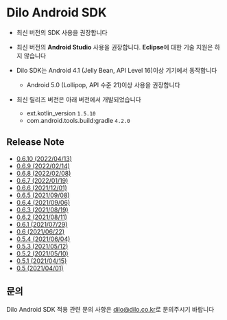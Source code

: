 # Dilo Android SDK

* 최신 버전의 SDK 사용을 권장합니다


* 최신 버전의 **Android Studio** 사용을 권장합니다. **Eclipse**에 대한 기술 지원은 하지 않습니다


* Dilo SDK는 Android 4.1 (Jelly Bean, API Level 16)이상 기기에서 동작합니다
    - Android 5.0 (Lollipop, API 수준 21)이상 사용을 권장합니다
    

* 최신 릴리즈 버전은 아래 버전에서 개발되었습니다
    - ext.kotlin_version `1.5.10`
    - com.android.tools.build:gradle `4.2.0`

## Release Note

* [0.6.10 (2022/04/13)](https://dilogithub.github.io/android/0.6.10.html)
* [0.6.9 (2022/02/14)](https://dilogithub.github.io/android/0.6.9.html)
* [0.6.8 (2022/02/08)](https://dilogithub.github.io/android/0.6.8.html)
* [0.6.7 (2022/01/19)](https://dilogithub.github.io/android/0.6.7.html)
* [0.6.6 (2021/12/01)](https://dilogithub.github.io/android/0.6.6.html)
* [0.6.5 (2021/09/08)](https://github.com/dilogithub/android-sdk/blob/0.6.5/sample-app/README.md)
* [0.6.4 (2021/09/06)](https://github.com/dilogithub/android-sdk/blob/0.6.4/sample-app/README.md)
* [0.6.3 (2021/08/19)](https://github.com/dilogithub/android-sdk/blob/0.6.3/sample-app/README.md)
* [0.6.2 (2021/08/11)](https://github.com/dilogithub/android-sdk/blob/0.6.2/sample-app/README.md)
* [0.6.1 (2021/07/29)](https://github.com/dilogithub/android-sdk/blob/0.6.1/sample-app/README.md)
* [0.6 (2021/06/22)](https://github.com/dilogithub/android-sdk/blob/0.6/sample-app/README.md)
* [0.5.4 (2021/06/04)](https://github.com/dilogithub/android-sdk/blob/0.5.4/sample-app/README.md)
* [0.5.3 (2021/05/12)](https://github.com/dilogithub/android-sdk/blob/0.5.3/sample-app/README.md)
* [0.5.2 (2021/05/10)](https://github.com/dilogithub/android-sdk/blob/0.5.2/sample-app/README.md)
* [0.5.1 (2021/04/15)](https://github.com/dilogithub/android-sdk/blob/0.5.1/sample-app/README.md)
* [0.5 (2021/04/01)](https://github.com/dilogithub/android-sdk/blob/0.5/sample-app/README.md)

## 문의

Dilo Android SDK 적용 관련 문의 사항은 [dilo@dilo.co.kr](dilo@dilo.co.kr)로 문의주시기 바랍니다
